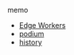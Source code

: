 memo
* [Edge Workers](https://mizchi.hatenablog.com/entry/2019/02/21/235403)
* [podium](https://podium-lib.io/)
* [history](https://www.npmjs.com/package/history)